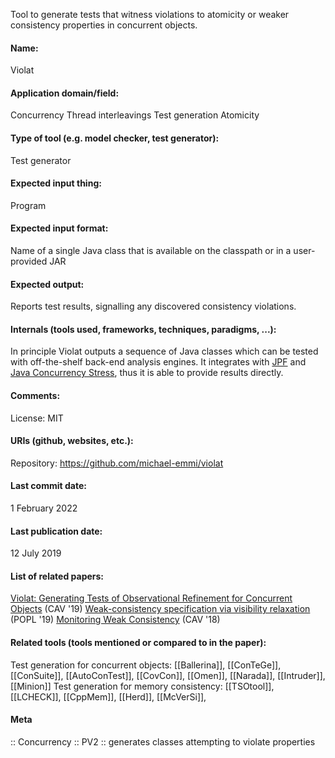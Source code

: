 Tool to generate tests that witness violations to atomicity or weaker consistency properties in concurrent objects.

#### Name:
Violat

#### Application domain/field:
Concurrency
Thread interleavings
Test generation
Atomicity

#### Type of tool (e.g. model checker, test generator):
Test generator

#### Expected input thing:
Program

#### Expected input format:
Name of a single Java class that is available on the classpath or in a user-provided JAR

#### Expected output:
Reports test results, signalling any discovered consistency violations.

#### Internals (tools used, frameworks, techniques, paradigms, ...):
In principle Violat outputs a sequence of Java classes which can be tested with off-the-shelf back-end analysis engines.
It integrates with [JPF](Checkers/JPF.md) and [Java Concurrency Stress](jcstress.md), thus it is able to provide results directly.

#### Comments:
License: MIT

#### URIs (github, websites, etc.):
Repository: https://github.com/michael-emmi/violat

#### Last commit date:
1 February 2022

#### Last publication date:
12 July 2019

#### List of related papers:
[Violat: Generating Tests of Observational Refinement for Concurrent Objects](https://doi.org/10.1007/978-3-030-25543-5_30) (CAV '19)
[Weak-consistency specification via visibility relaxation](https://doi.org/10.1145/3290373) (POPL '19)
[Monitoring Weak Consistency](https://doi.org/10.1007/978-3-319-96145-3_26) (CAV '18)

#### Related tools (tools mentioned or compared to in the paper):
Test generation for concurrent objects: [[Ballerina]], [[ConTeGe]], [[ConSuite]], [[AutoConTest]], [[CovCon]], [[Omen]], [[Narada]], [[Intruder]], [[Minion]]
Test generation for memory consistency: [[TSOtool]], [[LCHECK]], [[CppMem]], [[Herd]], [[McVerSi]],

#### Meta
:: Concurrency
:: PV2 :: generates classes attempting to violate properties